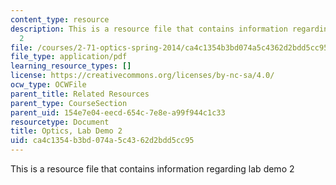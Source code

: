 ```yaml
---
content_type: resource
description: This is a resource file that contains information regarding lab demo
  2
file: /courses/2-71-optics-spring-2014/ca4c1354b3bd074a5c4362d2bdd5cc95_MIT2_71S14_Demo_2.pdf
file_type: application/pdf
learning_resource_types: []
license: https://creativecommons.org/licenses/by-nc-sa/4.0/
ocw_type: OCWFile
parent_title: Related Resources
parent_type: CourseSection
parent_uid: 154e7e04-eecd-654c-7e8e-a99f944c1c33
resourcetype: Document
title: Optics, Lab Demo 2
uid: ca4c1354-b3bd-074a-5c43-62d2bdd5cc95
---
```

This is a resource file that contains information regarding lab demo 2